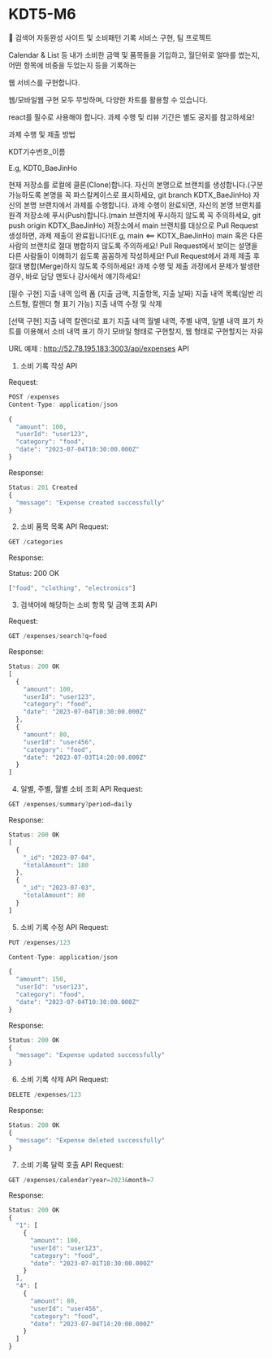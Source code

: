 # KDT5-M6
🤝 검색어 자동완성 사이트 및 소비패턴 기록 서비스 구현, 팀 프로젝트

Calendar & List 등 내가 소비한 금액 및 품목들을 기입하고, 월단위로 얼마를 썼는지, 어떤 항목에 비중을 두었는지 등을 기록하는

웹 서비스를 구현합니다.



웹/모바일웹 구현 모두 무방하며, 다양한 차트를 활용할 수 있습니다.


react를 필수로 사용해야 합니다.
과제 수행 및 리뷰 기간은 별도 공지를 참고하세요!



과제 수행 및 제출 방법

KDT기수번호_이름



E.g, KDT0_BaeJinHo

현재 저장소를 로컬에 클론(Clone)합니다.
자신의 본명으로 브랜치를 생성합니다.(구분 가능하도록 본명을 꼭 파스칼케이스로 표시하세요, git branch KDTX_BaeJinHo)
자신의 본명 브랜치에서 과제를 수행합니다.
과제 수행이 완료되면, 자신의 본명 브랜치를 원격 저장소에 푸시(Push)합니다.(main 브랜치에 푸시하지 않도록 꼭 주의하세요, git push origin KDTX_BaeJinHo)
저장소에서 main 브랜치를 대상으로 Pull Request 생성하면, 과제 제출이 완료됩니다!(E.g, main <== KDTX_BaeJinHo)
main 혹은 다른 사람의 브랜치로 절대 병합하지 않도록 주의하세요!
Pull Request에서 보이는 설명을 다른 사람들이 이해하기 쉽도록 꼼꼼하게 작성하세요!
Pull Request에서 과제 제출 후 절대 병합(Merge)하지 않도록 주의하세요!
과제 수행 및 제출 과정에서 문제가 발생한 경우, 바로 담당 멘토나 강사에서 얘기하세요!


[필수 구현] 
지출 내역 입력 폼 (지출 금액, 지출항목, 지출 날짜)
지출 내역 목록(일반 리스트형, 칼렌더 형 표기 가능) 
지출 내역 수정 및 삭제 

[선택 구현]
지출 내역 칼렌더로 표기
지출 내역 월별 내역, 주별 내역, 일별 내역 표기 
차트를 이용해서 소비 내역 표기 하기
모바일 형태로 구현할지, 웹 형태로 구현할지는 자유

URL 예제 : http://52.78.195.183:3003/api/expenses
API
1. 소비 기록 작성 API

Request:
```javascript
POST /expenses
Content-Type: application/json

{
  "amount": 100,
  "userId": "user123",
  "category": "food",
  "date": "2023-07-04T10:30:00.000Z"
}
```
Response:

```javascript
Status: 201 Created
{
  "message": "Expense created successfully"
}
```


2. 소비 품목 목록 API
Request:
```javascript
GET /categories
```
Response: 

Status: 200 OK
```javascript
["food", "clothing", "electronics"]
```

3. 검색어에 해당하는 소비 항목 및 금액 조회 API
   
Request:
```javascript
GET /expenses/search?q=food
```

Response:
```javascript
Status: 200 OK
[
  {
    "amount": 100,
    "userId": "user123",
    "category": "food",
    "date": "2023-07-04T10:30:00.000Z"
  },
  {
    "amount": 80,
    "userId": "user456",
    "category": "food",
    "date": "2023-07-03T14:20:00.000Z"
  }
]
```

4. 일별, 주별, 월별 소비 조회 API
Request:
```javascript
GET /expenses/summary?period=daily
```
Response:

```javascript
Status: 200 OK
[
  {
    "_id": "2023-07-04",
    "totalAmount": 180
  },
  {
    "_id": "2023-07-03",
    "totalAmount": 80
  }
]
```
5. 소비 기록 수정 API
Request:
```javascript
PUT /expenses/123

Content-Type: application/json

{
  "amount": 150,
  "userId": "user123",
  "category": "food",
  "date": "2023-07-04T10:30:00.000Z"
}
```
Response:
```javascript
Status: 200 OK
{
  "message": "Expense updated successfully"
}
```

6. 소비 기록 삭제 API
Request:
```javascript
DELETE /expenses/123
```
Response:
```javascript
Status: 200 OK
{
  "message": "Expense deleted successfully"
}
```

7. 소비 기록 달력 호출 API
Request:
```javascript
GET /expenses/calendar?year=2023&month=7
```
Response:
```javascript
Status: 200 OK
{
  "1": [
    {
      "amount": 100,
      "userId": "user123",
      "category": "food",
      "date": "2023-07-01T10:30:00.000Z"
    }
  ],
  "4": [
    {
      "amount": 80,
      "userId": "user456",
      "category": "food",
      "date": "2023-07-04T14:20:00.000Z"
    }
  ]
}

```



